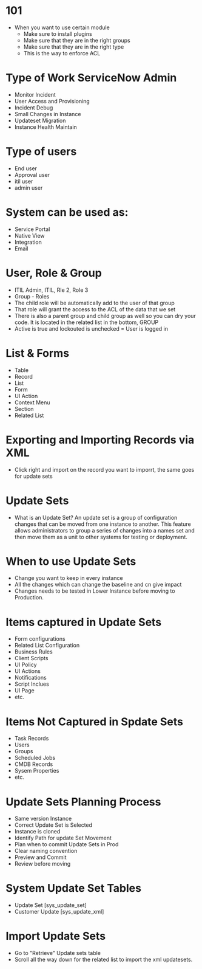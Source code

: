 # 101
- When you want to use certain module 
    - Make sure to install plugins
    - Make sure that they are in the right groups
    - Make sure that they are in the right type
    - This is the way to enforce ACL

# Type of Work ServiceNow Admin
- Monitor Incident
- User Access and Provisioning
- Incident Debug
- Small Changes in Instance
- Updateset Migration
- Instance Health Maintain

# Type of users
- End user
- Approval user
- itil user
- admin user

# System can be used as:
- Service Portal
- Native View
- Integration
- Email

# User, Role & Group
- ITIL Admin, ITIL, Rle 2, Role 3
- Group - Roles
- The child role will be automatically add to the user of that group
- That role will grant the access to the ACL of the data that we set
- There is also a parent group and child group as well so you can dry your code. It is located in the related list in the bottom, GROUP
- Active is true and lockouted is unchecked = User is logged in

# List & Forms
- Table
- Record
- List
- Form
- UI Action
- Context Menu
- Section
- Related List

# Exporting and Importing Records via XML
- Click right and import on the record you want to imporrt, the same goes for update sets

# Update Sets
- What is an Update Set? An update set is a group of configuration changes that can be moved from one instance to another. This feature allows administrators to group a series of changes into a names set and then move them as a unit to other systems for testing or deployment. 

# When to use Update Sets
- Change you want to keep in every instance
- All the changes which can change the baseline and cn give impact
- Changes needs to be tested in Lower Instance before moving to Production.

# Items captured in Update Sets
- Form configurations
- Related List Configuration
- Business Rules
- Client Scripts
- UI Policy
- UI Actions
- Notifications 
- Script Inclues
- UI Page
- etc.

# Items Not Captured in Spdate Sets
- Task Records
- Users
- Groups
- Scheduled Jobs
- CMDB Records
- Sysem Properties
- etc. 

# Update Sets Planning Process
- Same version Instance
- Correct Update Set is Selected 
- Instance is cloned
- Identify Path for update Set Movement
- Plan when to commit Update Sets in Prod
- Clear naming convention
- Preview and Commit
- Review before moving

# System Update Set Tables
- Update Set [sys_update_set]
- Customer Update [sys_update_xml]

# Import Update Sets
- Go to "Retrieve" Update sets table
- Scroll all the way down for the related list to import the xml updatesets. 
